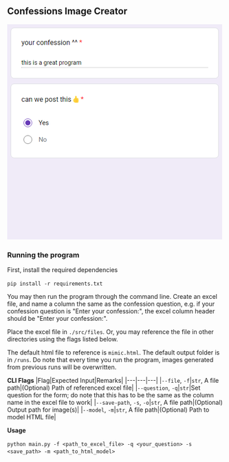 ## Confessions Image Creator

![preview image](https://github.com/UnidentifiedX/Confessions-Image-Creator/blob/master/images/preview.png?raw=)

### Running the program
First, install the required dependencies

`pip install -r requirements.txt`

You may then run the program through the command line. Create an excel file, and name a column the same as the confession question, e.g. if your confession question is "Enter your confession:", the excel column header should be "Enter your confession:".

Place the excel file in `./src/files`. Or, you may reference the file in other directories using the flags listed below. 

The default html file to reference is `mimic.html`. The default output folder is in `/runs`. Do note that every time you run the program, images generated from previous runs will be overwritten.


**CLI Flags**
|Flag|Expected Input|Remarks|
|---|---|---|
|`--file`, `-f`|`str`, A file path|(Optional) Path of referenced excel file|
|`--question`, `-q`|`str`|Set question for the form; do note that this has to be the same as the column name in the excel file to work|
|`--save-path`, `-s`, `-o`|`str`, A file path|(Optional) Output path for image(s)|
|`--model`, `-m`|`str`, A file path|(Optional) Path to model HTML file|

**Usage**

`python main.py -f <path_to_excel_file> -q <your_question> -s <save_path> -m <path_to_html_model>`